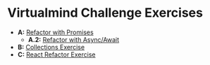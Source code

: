 # Virtualmind Challenge Exercises

- **A:** [Refactor with Promises](https://github.com/aplocatelli/virtualmind/blob/main/refactor-with-promises.js)
  - **A.2:** [Refactor with Async/Await]()
- **B:** [Collections Exercise](https://github.com/aplocatelli/virtualmind/blob/main/collections-exercise.js)
- **C:** [React Refactor Exercise]()
